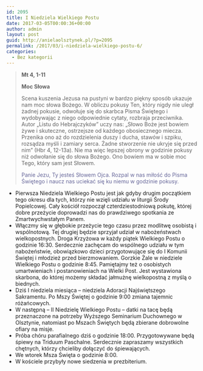 ```yaml
---
id: 2095
title: I Niedziela Wielkiego Postu
date: 2017-03-05T00:00:36+00:00
author: admin
layout: post
guid: http://anielaolsztynek.pl/?p=2095
permalink: /2017/03/i-niedziela-wielkiego-postu-6/
categories:
  - Bez kategorii
---
```

> **Mt 4, 1-11**
> 
> **Moc Słowa**
> 
> Scena kuszenia Jezusa na pustyni w bardzo piękny sposób ukazuje nam moc słowa Bożego. W obliczu pokusy Ten, który nigdy nie uległ żadnej pokusie, odwołuje się do skarbca Pisma Świętego i wydobywając z niego odpowiednie cytaty, rozbraja przeciwnika. Autor &#8222;Listu do Hebrajczyków&#8221; uczy nas: &#8222;Słowo Boże jest bowiem żywe i skuteczne, ostrzejsze od każdego obosiecznego miecza. Przenika ono aż do rozdzielenia duszy i ducha, stawów i szpiku, rozsądza myśli i zamiary serca. Żadne stworzenie nie ukryje się przed nim&#8221; (Hbr 4, 12-13a). Nie ma więc lepszej obrony w godzinie pokusy niż odwołanie się do słowa Bożego. Ono bowiem ma w sobie moc Tego, który sam jest Słowem.
> 
> <span style="color: #666699;">Panie Jezu, Ty jesteś Słowem Ojca. Rozpal w nas miłość do Pisma Świętego i naucz nas uciekać się ku niemu w godzinie pokusy.</span>

<div>
  <ul>
    <li>
      Pierwsza Niedziela Wielkiego Postu jest jak gdyby drugim początkiem tego okresu dla tych, którzy nie wzięli udziału w liturgii Środy Popielcowej. Cały kościół rozpoczął czterdziestodniową pokutę, której dobre przeżycie doprowadzi nas do prawdziwego spotkania ze Zmartwychwstałym Panem.
    </li>
    <li>
      Włączmy się w głębokie przeżycie tego czasu przez modlitwę osobistą i wspólnotową. Tej drugiej będzie sprzyjał udział w nabożeństwach wielkopostnych. Droga Krzyżowa w każdy piątek Wielkiego Postu o godzinie 16:30. Serdecznie zachęcam do wspólnego udziału w tym nabożeństwie, obowiązkowo dzieci przygotowujące się do I Komunii Świętej i młodzież przed bierzmowaniem. Gorzkie Żale w niedziele Wielkiego Postu o godzinie 8:45. Pamiętajmy też o osobistych umartwieniach i postanowieniach na Wielki Post. Jest wystawiona skarbona, do której możemy składać jałmużnę wielkopostną z myślą o biednych.
    </li>
    <li>
      Dziś I niedziela miesiąca &#8211; niedziela Adoracji Najświętszego Sakramentu. Po Mszy Świętej o godzinie 9:00 zmiana tajemnic różańcowych.
    </li>
    <li>
      W następną – II Niedzielę Wielkiego Postu &#8211; datki na tacę będą przeznaczone na potrzeby Wyższego Seminarium Duchownego w Olsztynie, natomiast po Mszach Świętych będą zbierane dobrowolne ofiary na misje.
    </li>
    <li>
      Próba chóru parafialnego dziś o godzinie 18:00. Przygotowywane będą śpiewy na Triduum Paschalne. Serdecznie zapraszamy wszystkich chętnych, którzy chcieliby dołączyć do śpiewających.
    </li>
    <li>
      We wtorek Msza Święta o godzinie 8:00.
    </li>
    <li>
      W kościele przybyły nowe siedzenia w prezbiterium.
    </li>
  </ul>